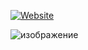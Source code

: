 [![Website](https://gclnk.com/tKfoISff)](https://gclnk.com/sLkufgYN)

![изображение](https://github.com/drewsix9/qtrackr_app/assets/145753941/32969242-2f0b-4079-8f94-99a6648f2721)
